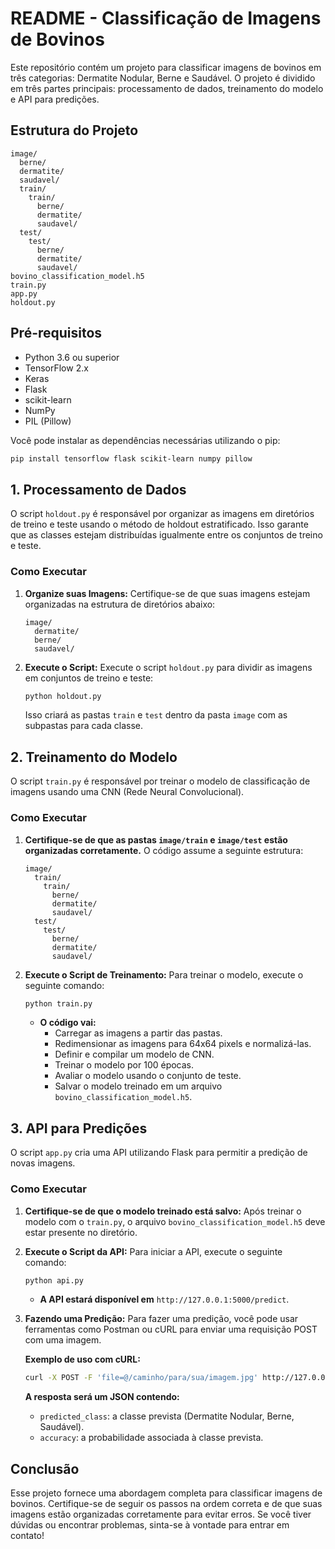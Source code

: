 # README - Classificação de Imagens de Bovinos

Este repositório contém um projeto para classificar imagens de bovinos em três categorias: Dermatite Nodular, Berne e Saudável. O projeto é dividido em três partes principais: processamento de dados, treinamento do modelo e API para predições.

## Estrutura do Projeto

```
image/
  berne/
  dermatite/
  saudavel/  
  train/
    train/
      berne/
      dermatite/
      saudavel/
  test/
    test/
      berne/
      dermatite/
      saudavel/
bovino_classification_model.h5
train.py
app.py
holdout.py
```

## Pré-requisitos

- Python 3.6 ou superior
- TensorFlow 2.x
- Keras
- Flask
- scikit-learn
- NumPy
- PIL (Pillow)

Você pode instalar as dependências necessárias utilizando o pip:

```bash
pip install tensorflow flask scikit-learn numpy pillow
```

## 1. Processamento de Dados

O script `holdout.py` é responsável por organizar as imagens em diretórios de treino e teste usando o método de holdout estratificado. Isso garante que as classes estejam distribuídas igualmente entre os conjuntos de treino e teste.

### Como Executar

1. **Organize suas Imagens:**
   Certifique-se de que suas imagens estejam organizadas na estrutura de diretórios abaixo:

   ```
   image/
     dermatite/
     berne/
     saudavel/
   ```

2. **Execute o Script:**
   Execute o script `holdout.py` para dividir as imagens em conjuntos de treino e teste:

   ```bash
   python holdout.py
   ```

   Isso criará as pastas `train` e `test` dentro da pasta `image` com as subpastas para cada classe.

## 2. Treinamento do Modelo

O script `train.py` é responsável por treinar o modelo de classificação de imagens usando uma CNN (Rede Neural Convolucional).

### Como Executar

1. **Certifique-se de que as pastas `image/train` e `image/test` estão organizadas corretamente.** O código assume a seguinte estrutura:

   ```
   image/
     train/
       train/
         berne/
         dermatite/
         saudavel/
     test/
       test/
         berne/
         dermatite/
         saudavel/
   ```

2. **Execute o Script de Treinamento:**
   Para treinar o modelo, execute o seguinte comando:

   ```bash
   python train.py
   ```

   - **O código vai:**
     - Carregar as imagens a partir das pastas.
     - Redimensionar as imagens para 64x64 pixels e normalizá-las.
     - Definir e compilar um modelo de CNN.
     - Treinar o modelo por 100 épocas.
     - Avaliar o modelo usando o conjunto de teste.
     - Salvar o modelo treinado em um arquivo `bovino_classification_model.h5`.

## 3. API para Predições

O script `app.py` cria uma API utilizando Flask para permitir a predição de novas imagens.

### Como Executar

1. **Certifique-se de que o modelo treinado está salvo:**
   Após treinar o modelo com o `train.py`, o arquivo `bovino_classification_model.h5` deve estar presente no diretório.

2. **Execute o Script da API:**
   Para iniciar a API, execute o seguinte comando:

   ```bash
   python api.py
   ```

   - **A API estará disponível em** `http://127.0.0.1:5000/predict`.

3. **Fazendo uma Predição:**
   Para fazer uma predição, você pode usar ferramentas como Postman ou cURL para enviar uma requisição POST com uma imagem.

   **Exemplo de uso com cURL:**

   ```bash
   curl -X POST -F 'file=@/caminho/para/sua/imagem.jpg' http://127.0.0.1:5000/predict
   ```

   **A resposta será um JSON contendo:**
   - `predicted_class`: a classe prevista (Dermatite Nodular, Berne, Saudável).
   - `accuracy`: a probabilidade associada à classe prevista.

## Conclusão

Esse projeto fornece uma abordagem completa para classificar imagens de bovinos. Certifique-se de seguir os passos na ordem correta e de que suas imagens estão organizadas corretamente para evitar erros. Se você tiver dúvidas ou encontrar problemas, sinta-se à vontade para entrar em contato!
